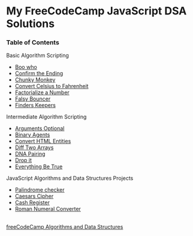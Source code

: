 <h1>My FreeCodeCamp JavaScript DSA Solutions</h1>

<h3>Table of Contents</h3>
<p>Basic Algorithm Scripting</p>
<ul>
  <li><a href="https://github.com/kulmarcin/freeCodeCamp-JavaScript-DSA/tree/main/booWho">Boo who</a></li> 
  <li><a href="https://github.com/kulmarcin/freeCodeCamp-JavaScript-DSA/tree/main/confirmEnding">Confirm the Ending</a></li> 
  <li><a href="https://github.com/kulmarcin/freeCodeCamp-JavaScript-DSA/tree/main/chunkyMonkey">Chunky Monkey</a></li> 
  <li><a href="https://github.com/kulmarcin/freeCodeCamp-JavaScript-DSA/tree/main/convertCtoF">Convert Celsius to Fahrenheit</a></li> 
  <li><a href="https://github.com/kulmarcin/freeCodeCamp-JavaScript-DSA/tree/main/factorializeNumber">Factorialize a Number</a></li> 
  <li><a href="https://github.com/kulmarcin/freeCodeCamp-JavaScript-DSA/tree/main/falsyBouncer">Falsy Bouncer</a></li> 
  <li><a href="https://github.com/kulmarcin/freeCodeCamp-JavaScript-DSA/tree/main/findersKeepers">Finders Keepers</a></li> 
</ul>
<p>Intermediate Algorithm Scripting</p>
<ul>
  <li><a href="https://github.com/kulmarcin/freeCodeCamp-JavaScript-DSA/tree/main/argumentsOptional">Arguments Optional</a></li> 
  <li><a href="https://github.com/kulmarcin/freeCodeCamp-JavaScript-DSA/tree/main/binaryAgents">Binary Agents</a></li> 
  <li><a href="https://github.com/kulmarcin/freeCodeCamp-JavaScript-DSA/tree/main/convertHTMLEntities">Convert HTML Entities</a></li> 
  <li><a href="https://github.com/kulmarcin/freeCodeCamp-JavaScript-DSA/tree/main/diffTwoArrays">Diff Two Arrays</a></li> 
  <li><a href="https://github.com/kulmarcin/freeCodeCamp-JavaScript-DSA/tree/main/dnaPairing">DNA Pairing</a></li> 
  <li><a href="https://github.com/kulmarcin/freeCodeCamp-JavaScript-DSA/tree/main/dropIt">Drop it</a></li> 
  <li><a href="https://github.com/kulmarcin/freeCodeCamp-JavaScript-DSA/tree/main/everythingBeTrue">Everything Be True</a></li> 
</ul>
<p>JavaScript Algorithms and Data Structures Projects</p>
<ul>
  <li><a href="https://github.com/kulmarcin/freeCodeCamp-JavaScript-DSA/tree/main/palindromeChecker">Palindrome checker</a></li> 
  <li><a href="https://github.com/kulmarcin/freeCodeCamp-JavaScript-DSA/tree/main/caesarsCipher">Caesars Cipher</li>
  <li><a href="https://github.com/kulmarcin/freeCodeCamp-JavaScript-DSA/tree/main/cashRegister">Cash Register</li>
  <li><a href="https://github.com/kulmarcin/freeCodeCamp-JavaScript-DSA/tree/main/convertToRoman">Roman Numeral Converter</li>
</ul>
<br>
<a href="https://www.freecodecamp.org/learn/javascript-algorithms-and-data-structures">freeCodeCamp Algorithms and Data Structures</a>
